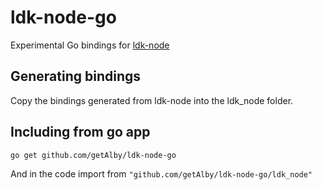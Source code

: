 # ldk-node-go

Experimental Go bindings for [ldk-node](https://github.com/lightningdevkit/ldk-node)

## Generating bindings

Copy the bindings generated from ldk-node into the ldk_node folder.

## Including from go app

`go get github.com/getAlby/ldk-node-go`

And in the code import from `"github.com/getAlby/ldk-node-go/ldk_node"`
